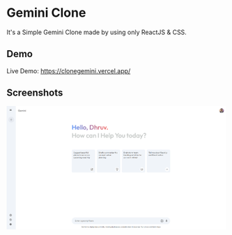 
# Gemini Clone

It's a Simple Gemini Clone made by using only ReactJS & CSS.


## Demo

Live Demo: https://clonegemini.vercel.app/


## Screenshots

![App Screenshot](https://raw.githubusercontent.com/Dhruv0369/gemini-clone/refs/heads/master/src/assets/geminiapp.png)





